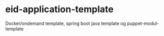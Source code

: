 # eid-application-template
Docker/ondemand template, spring boot java template og puppet-modul-template
